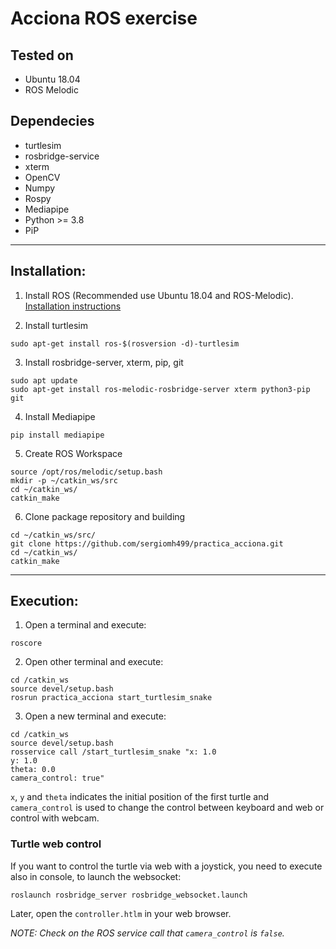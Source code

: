 # Acciona ROS exercise

## Tested on
- Ubuntu 18.04
- ROS Melodic

## Dependecies
- turtlesim
- rosbridge-service
- xterm
- OpenCV
- Numpy
- Rospy
- Mediapipe
- Python >= 3.8
- PiP

***

## Installation:

1. Install ROS (Recommended use Ubuntu 18.04 and ROS-Melodic). [Installation instructions](http://wiki.ros.org/melodic/Installation/Ubuntu)

2. Install turtlesim
```
sudo apt-get install ros-$(rosversion -d)-turtlesim
```

3. Install rosbridge-server, xterm, pip, git
```
sudo apt update
sudo apt-get install ros-melodic-rosbridge-server xterm python3-pip git
```

4. Install Mediapipe
```
pip install mediapipe
```

5. Create ROS Workspace
```
source /opt/ros/melodic/setup.bash
mkdir -p ~/catkin_ws/src
cd ~/catkin_ws/
catkin_make
```


6. Clone package repository and building
```
cd ~/catkin_ws/src/
git clone https://github.com/sergiomh499/practica_acciona.git
cd ~/catkin_ws/
catkin_make
```

***

## Execution:
1. Open a terminal and execute:
```
roscore
```

2. Open other terminal and execute:
```
cd /catkin_ws
source devel/setup.bash
rosrun practica_acciona start_turtlesim_snake
```

3. Open a new terminal and execute:
```
cd /catkin_ws
source devel/setup.bash
rosservice call /start_turtlesim_snake "x: 1.0
y: 1.0
theta: 0.0
camera_control: true"
```

``x``, ``y`` and ``theta`` indicates the initial position of the first turtle and ``camera_control`` is used to change the control between keyboard and web or control with webcam.

### Turtle web control

If you want to control the turtle via web with a joystick, you need to execute also in console, to launch the websocket:
```
roslaunch rosbridge_server rosbridge_websocket.launch
```

Later, open the ``controller.htlm`` in your web browser.

*NOTE: Check on the ROS service call that ``camera_control`` is ``false``.*